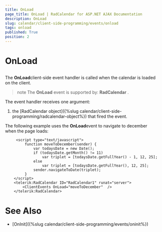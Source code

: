 ```yaml
---
title: OnLoad
page_title: OnLoad | RadCalendar for ASP.NET AJAX Documentation
description: OnLoad
slug: calendar/client-side-programming/events/onload
tags: onload
published: True
position: 2
---
```


# OnLoad



## 

The **OnLoad**client-side event handler is called when the calendar is loaded on the client.

>note The **OnLoad** event is supported by: **RadCalendar** .
>


The event handler receives one argument:

1. the [RadCalendar object]({%slug calendar/client-side-programming/radcalendar-object%}) that fired the event.



The following example uses the **OnLoad**event to navigate to december when the page loads:

````ASPNET
	 <script type="text/javascript">
	     function moveToDecember(sender) {
	         var todaysDate = new Date();
	         if (todaysDate.getMonth() != 11)
	             var triplet = [todaysDate.getFullYear() - 1, 12, 25];
	         else
	             var triplet = [todaysDate.getFullYear(), 12, 25];
	         sender.navigateToDate(triplet);
	     }
	</script>
	<telerik:RadCalendar ID="RadCalendar1" runat="server">
	    <ClientEvents OnLoad="moveToDecember"  />
	</telerik:RadCalendar>			
````





# See Also

 * [OnInit]({%slug calendar/client-side-programming/events/oninit%})

